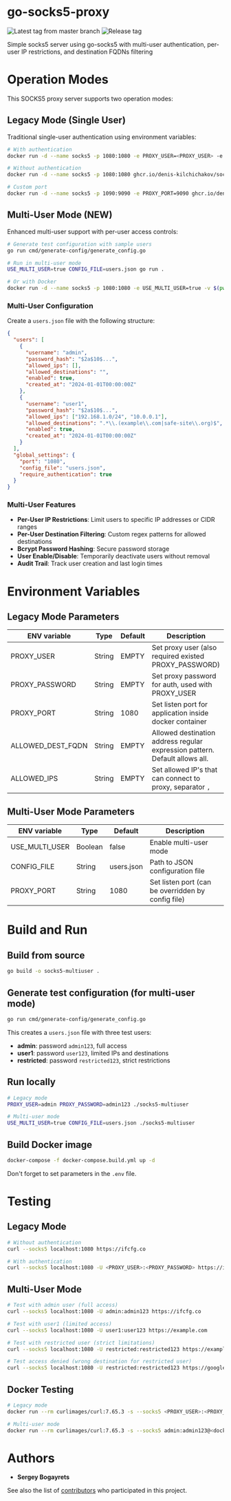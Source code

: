 # go-socks5-proxy

![Latest tag from master branch](https://github.com/serjs/socks5-server/workflows/Latest%20tag%20from%20master%20branch/badge.svg)
![Release tag](https://github.com/serjs/socks5-server/workflows/Release%20tag/badge.svg)

Simple socks5 server using go-socks5 with multi-user authentication, per-user IP restrictions, and destination FQDNs filtering

# Operation Modes

This SOCKS5 proxy server supports two operation modes:

## Legacy Mode (Single User)

Traditional single-user authentication using environment variables:

```bash
# With authentication
docker run -d --name socks5 -p 1080:1080 -e PROXY_USER=<PROXY_USER> -e PROXY_PASSWORD=<PROXY_PASSWORD> ghcr.io/denis-kilchichakov/socks5-server-multiuser:latest

# Without authentication
docker run -d --name socks5 -p 1080:1080 ghcr.io/denis-kilchichakov/socks5-server-multiuser:latest

# Custom port
docker run -d --name socks5 -p 1090:9090 -e PROXY_PORT=9090 ghcr.io/denis-kilchichakov/socks5-server-multiuser:latest
```

## Multi-User Mode (NEW)

Enhanced multi-user support with per-user access controls:

```bash
# Generate test configuration with sample users
go run cmd/generate-config/generate_config.go

# Run in multi-user mode
USE_MULTI_USER=true CONFIG_FILE=users.json go run .

# Or with Docker
docker run -d --name socks5 -p 1080:1080 -e USE_MULTI_USER=true -v $(pwd)/users.json:/users.json -e CONFIG_FILE=/users.json ghcr.io/denis-kilchichakov/socks5-server-multiuser:latest
```

### Multi-User Configuration

Create a `users.json` file with the following structure:

```json
{
  "users": [
    {
      "username": "admin",
      "password_hash": "$2a$10$...",
      "allowed_ips": [],
      "allowed_destinations": "",
      "enabled": true,
      "created_at": "2024-01-01T00:00:00Z"
    },
    {
      "username": "user1",
      "password_hash": "$2a$10$...",
      "allowed_ips": ["192.168.1.0/24", "10.0.0.1"],
      "allowed_destinations": ".*\\.(example\\.com|safe-site\\.org)$",
      "enabled": true,
      "created_at": "2024-01-01T00:00:00Z"
    }
  ],
  "global_settings": {
    "port": "1080",
    "config_file": "users.json",
    "require_authentication": true
  }
}
```

### Multi-User Features

- **Per-User IP Restrictions**: Limit users to specific IP addresses or CIDR ranges
- **Per-User Destination Filtering**: Custom regex patterns for allowed destinations
- **Bcrypt Password Hashing**: Secure password storage
- **User Enable/Disable**: Temporarily deactivate users without removal
- **Audit Trail**: Track user creation and last login times

# Environment Variables

## Legacy Mode Parameters

|ENV variable|Type|Default|Description|
|------------|----|-------|-----------|
|PROXY_USER|String|EMPTY|Set proxy user (also required existed PROXY_PASSWORD)|
|PROXY_PASSWORD|String|EMPTY|Set proxy password for auth, used with PROXY_USER|
|PROXY_PORT|String|1080|Set listen port for application inside docker container|
|ALLOWED_DEST_FQDN|String|EMPTY|Allowed destination address regular expression pattern. Default allows all.|
|ALLOWED_IPS|String|EMPTY|Set allowed IP's that can connect to proxy, separator `,`|

## Multi-User Mode Parameters

|ENV variable|Type|Default|Description|
|------------|----|-------|-----------|
|USE_MULTI_USER|Boolean|false|Enable multi-user mode|
|CONFIG_FILE|String|users.json|Path to JSON configuration file|
|PROXY_PORT|String|1080|Set listen port (can be overridden by config file)|


# Build and Run

## Build from source

```bash
go build -o socks5-multiuser .
```

## Generate test configuration (for multi-user mode)

```bash
go run cmd/generate-config/generate_config.go
```

This creates a `users.json` file with three test users:
- **admin**: password `admin123`, full access
- **user1**: password `user123`, limited IPs and destinations  
- **restricted**: password `restricted123`, strict restrictions

## Run locally

```bash
# Legacy mode
PROXY_USER=admin PROXY_PASSWORD=admin123 ./socks5-multiuser

# Multi-user mode
USE_MULTI_USER=true CONFIG_FILE=users.json ./socks5-multiuser
```

## Build Docker image

```bash
docker-compose -f docker-compose.build.yml up -d
```

Don't forget to set parameters in the `.env` file.

# Testing

## Legacy Mode

```bash
# Without authentication
curl --socks5 localhost:1080 https://ifcfg.co

# With authentication
curl --socks5 localhost:1080 -U <PROXY_USER>:<PROXY_PASSWORD> https://ifcfg.co
```

## Multi-User Mode

```bash
# Test with admin user (full access)
curl --socks5 localhost:1080 -U admin:admin123 https://ifcfg.co

# Test with user1 (limited access)
curl --socks5 localhost:1080 -U user1:user123 https://example.com

# Test with restricted user (strict limitations)
curl --socks5 localhost:1080 -U restricted:restricted123 https://example.com

# Test access denied (wrong destination for restricted user)
curl --socks5 localhost:1080 -U restricted:restricted123 https://google.com
```

## Docker Testing

```bash
# Legacy mode
docker run --rm curlimages/curl:7.65.3 -s --socks5 <PROXY_USER>:<PROXY_PASSWORD>@<docker host ip>:1080 https://ifcfg.co

# Multi-user mode
docker run --rm curlimages/curl:7.65.3 -s --socks5 admin:admin123@<docker host ip>:1080 https://ifcfg.co
```

# Authors

* **Sergey Bogayrets**

See also the list of [contributors](https://github.com/serjs/socks5-server/graphs/contributors) who participated in this project.
